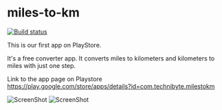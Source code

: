 # miles-to-km
[![Build status](https://build.appcenter.ms/v0.1/apps/dc20e003-6aeb-4195-a6b0-491a141b042e/branches/develop/badge)](https://appcenter.ms)

This is our first app on PlayStore.

It's a free converter app. It converts miles to kilometers and kilometers to miles with just one step.

Link to the app page on Playstore https://play.google.com/store/apps/details?id=com.technibyte.milestokm

![ScreenShot](https://technibyte.com/wp-content/uploads/2021/03/SmartConv_mi_km_screenshots_darkTheme.png)
![ScreenShot](https://technibyte.com/wp-content/uploads/2021/03/SmartConv_mi_km_screenshots_lightTheme.png)
